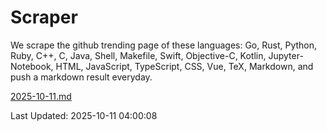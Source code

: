 # Scraper

We scrape the github trending page of these languages: Go, Rust, Python, Ruby, C++, C, Java, Shell, Makefile, Swift, Objective-C, Kotlin, Jupyter-Notebook, HTML, JavaScript, TypeScript, CSS, Vue, TeX, Markdown, and push a markdown result everyday.

[2025-10-11.md](https://github.com/yangwenmai/github-trending-backup/blob/master/2025-10-11.md)

Last Updated: 2025-10-11 04:00:08
